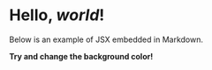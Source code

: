 # Hello, _world_!

Below is an example of JSX embedded in Markdown.

**Try and change
the background color!**

